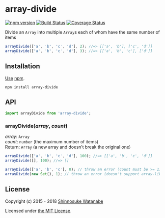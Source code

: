 # array-divide

[![npm version](https://img.shields.io/npm/v/array-divide.svg)](https://www.npmjs.com/package/array-divide)
[![Build Status](https://travis-ci.com/shinnn/array-divide.svg?branch=master)](https://travis-ci.com/shinnn/array-divide)
[![Coverage Status](https://img.shields.io/coveralls/shinnn/array-divide.svg)](https://coveralls.io/github/shinnn/array-divide)

Divide an `Array` into multiple `Array`s each of whom have the same number of items

```javascript
arrayDivide(['a', 'b', 'c', 'd'], 2); //=> [['a', 'b'], ['c', 'd']]
arrayDivide(['a', 'b', 'c', 'd'], 3); //=> [['a', 'b', 'c'], ['d']]
```

## Installation

[Use](https://docs.npmjs.com/cli/install) [npm](https://docs.npmjs.com/about-npm/).

```
npm install array-divide
```

## API

```javascript
import arrayDivide from 'array-divide';
```

### arrayDivide(*array*, *count*)

*array*: `Array`  
*count*: `number` (the maximum number of items)  
Return: `Array` (a new array and doesn't break the original one)

```javascript
arrayDivide(['a', 'b', 'c', 'd'], 100); //=> [['a', 'b', 'c', 'd']]
arrayDivide([], 100); //=> []

arrayDivide(['a', 'b', 'c'], 0); // throw an error (count must be >= 1)
arrayDivide(new Set(), 1); // throw an error (doesn't support array-like object)
```

## License

Copyright (c) 2015 - 2018 [Shinnosuke Watanabe](https://github.com/shinnn)

Licensed under [the MIT License](./LICENSE).
